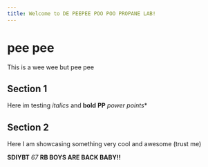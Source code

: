 ```yaml
---
title: Welcome to DE PEEPEE POO POO PROPANE LAB!
---
```


# pee pee

This is a wee wee but pee pee 

## Section 1 

Here im testing *italics* and **bold** **PP** *power points** 

## Section 2

Here I am showcasing something very cool and awesome (trust me) 

**SDIYBT** *67* **RB BOYS ARE BACK BABY!!**
